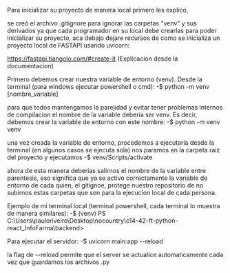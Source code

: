 Para inicializar su proyecto de manera local primero les explico,

se creó el archivo .gitignore para ignorar las carpetas "venv" y sus derivados ya que cada programador en su local debe crearlas para poder inicializar su proyecto, aca debajo dejare recursos de como se inicializa un proyecto local de FASTAPI usando uvicorn:

https://fastapi.tiangolo.com/#create-it (Explicacion desde la documentacion)

Primero debemos crear nuestra variable de entorno (venv). Desde la terminal (para windows ejecutar powershell o cmd):
-$ python -m venv [nombre_variable]

para que todos mantengamos la parejidad y evitar tener problemas internos de compilacion el nombre de la variable deberia ser venv. Es decir, debemos crear la variable de entorno con este nombre:
-$ python -m venv venv


una vez creada la variable de entorno, procedemos a ejecutarla desde la terminal (en algunos casos se ejecuta sola)
nos paramos en la carpeta raiz del proyecto y ejecutamos
-$ venv/Scripts/activate

ahora de esta manera deberias salirnos el nombre de la variable entre parentesis, eso significa que ya se activo correctamente la variable de entorno de cada quien, el gitignoe, protege nuestro repositorio de no subirnos estas carpetas que son para la ejecucion local de cada persona.

Ejemplo de mi terminal local (terminal powershell, cada terminal lo muestra de manera similares):
-$ (venv) PS C:\Users\pauloriveiro\Desktop\nocountry\c14-42-ft-python-react_InfoFarma\backend>

Para ejecutar el servidor:
-$ uvicorn main:app --reload

la flag de --reload permite que el server se actualice automaticamente cada vez que guardamos los archivos .py
